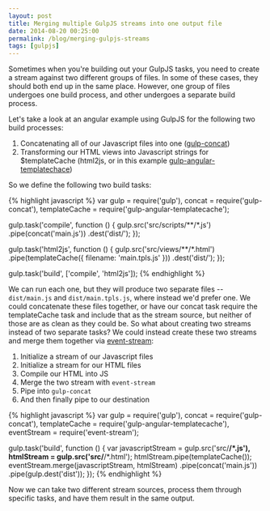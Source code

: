 ```yaml
---
layout: post
title: Merging multiple GulpJS streams into one output file
date: 2014-08-20 00:25:00
permalink: /blog/merging-gulpjs-streams
tags: [gulpjs]
---
```


Sometimes when you're building out your GulpJS tasks, you need to create a stream against two different groups of files. In some of these cases, they should both end up in the same place. However, one group of files undergoes one build process, and other undergoes a separate build process.

Let's take a look at an angular example using GulpJS for the following two build processes:

1. Concatenating all of our Javascript files into one (<a href="https://www.npmjs.org/package/gulp-concat" title="gulp-concat on npm" target="_blank">gulp-concat</a>)
2. Transforming our HTML views into Javascript strings for $templateCache (html2js, or in this example <a title="gulp-angular-templatecache" href="https://www.npmjs.org/package/gulp-angular-templatecache" target="_blank">gulp-angular-templatechace</a>)

So we define the following two build tasks:

{% highlight javascript %}
var gulp = require('gulp'),
    concat = require('gulp-concat'),
    templateCache = require('gulp-angular-templatecache');

gulp.task('compile', function () {
  gulp.src('src/scripts/**/*.js')
  .pipe(concat('main.js'))
  .dest('dist/');
});

gulp.task('html2js', function () {
  gulp.src('src/views/**/*.html')
  .pipe(templateCache({
      filename: 'main.tpls.js'
  }))
  .dest('dist/');
});

gulp.task('build', ['compile', 'html2js']);
{% endhighlight %}

We can run each one, but they will produce two separate files -- `dist/main.js` and `dist/main.tpls.js`, where instead we'd prefer one. We could concatenate these files together, or have our concat task require the templateCache task and include that as the stream source, but neither of those are as clean as they could be. So what about creating two streams instead of two separate tasks? We could instead create these two streams and merge them together via <a title="event-stream" href="https://www.npmjs.org/package/event-stream" target="_blank">event-stream</a>: 

1. Initialize a stream of our Javascript files
2. Initialize a stream for our HTML files
3. Compile our HTML into JS
4. Merge the two stream with `event-stream`
5. Pipe into `gulp-concat`
6. And then finally pipe to our destination

{% highlight javascript %}
var gulp = require('gulp'),
    concat = require('gulp-concat'),
    templateCache = require('gulp-angular-templatecache'),
    eventStream = require('event-stream');

gulp.task('build', function () {
  var javascriptStream = gulp.src('src/**/*.js'),
      htmlStream = gulp.src('src/**/*.html');
  htmlStream.pipe(templateCache());
  eventStream.merge(javascriptStream, htmlStream)
  .pipe(concat('main.js'))
  .pipe(gulp.dest('dist'));
});
{% endhighlight %}

Now we can take two different stream sources, process them through specific tasks, and have them result in the same output.
